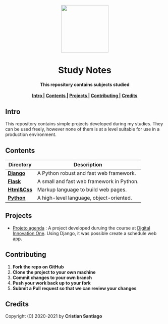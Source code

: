 

<p align='center'> <img src="https://emojipedia-us.s3.dualstack.us-west-1.amazonaws.com/thumbs/120/emojione/178/seedling_1f331.png" width = 150> </p>

<h1 align='center'> Study Notes</h1>

<h4 align='center'>This repository contains subjects studied </h4>


<p align= 'center'> 
  <b>
    <a href ='#intro' > Intro </a>|
    <a href ='#contents' > Contents </a>|
    <a href ='#project' > Projects </a>|
    <a href ='#contribute'>Contributing </a>|
    <a href ='#credits' > Credits </a>
  </b>
</p>

<h2>
  <a name="intro">Intro </a> 
</h2>
<p> 
  This repository contains simple projects developed during my studies. They can be used freely, however none of them is at a level suitable for use in a production environment.
</p>

<h2>
  <a name="contents">Contents </a> 
</h2>

Directory | Description
----------|-------------------------------------------
[**Django**](https://github.com/engcristian/Studies/tree/main/Django/project_agenda)    | A Python robust and fast web framework. 
[**Flask**](https://github.com/engcristian/Studies/tree/main/Flask/hello_flask)     | A small and fast web framework in Python.
[**Html&Css**](https://github.com/engcristian/Studies/tree/main/Html&Css)  | Markup language to build web pages.
[**Python**](https://github.com/engcristian/Studies/tree/main/Python)    | A high-level language, object-oriented.


<h2>
  <a name="project">Projects </a> 
</h2>

* [Projeto agenda](https://github.com/engcristian/Studies/tree/main/Django/project_agenda) : A project developed duruing the course at [Digital Innovation One](web.digitalinnovation.one). Using Django, it was possible create a schedule web app.


<h2>
  <a name="contribute">Contributing </a> 
</h2>


1. **Fork the repo on GitHub**
2. **Clone the project to your own machine**
3. **Commit changes to your own branch**
4. **Push your work back up to your fork**
5. **Submit a Pull request so that we can review your changes**

<h2>
  <a name="credits">Credits </a> 
</h2>

Copyright (C) 2020-2021 by **Cristian Santiago**
